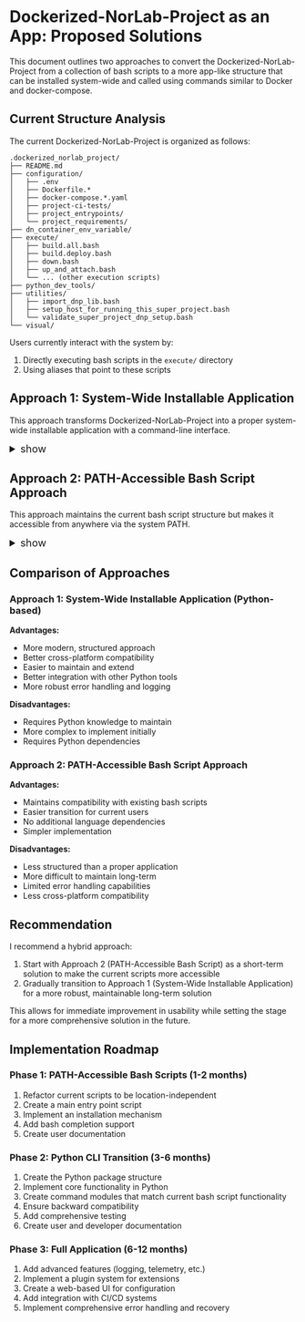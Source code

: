 
# Dockerized-NorLab-Project as an App: Proposed Solutions

This document outlines two approaches to convert the Dockerized-NorLab-Project from a collection of bash scripts to a more app-like structure that can be installed system-wide and called using commands similar to Docker and docker-compose.

## Current Structure Analysis

The current Dockerized-NorLab-Project is organized as follows:

```
.dockerized_norlab_project/
├── README.md
├── configuration/
│   ├── .env
│   ├── Dockerfile.*
│   ├── docker-compose.*.yaml
│   ├── project-ci-tests/
│   ├── project_entrypoints/
│   └── project_requirements/
├── dn_container_env_variable/
├── execute/
│   ├── build.all.bash
│   ├── build.deploy.bash
│   ├── down.bash
│   ├── up_and_attach.bash
│   └── ... (other execution scripts)
├── python_dev_tools/
├── utilities/
│   ├── import_dnp_lib.bash
│   ├── setup_host_for_running_this_super_project.bash
│   └── validate_super_project_dnp_setup.bash
└── visual/
```

Users currently interact with the system by:
1. Directly executing bash scripts in the `execute/` directory
2. Using aliases that point to these scripts


## Approach 1: System-Wide Installable Application

This approach transforms Dockerized-NorLab-Project into a proper system-wide installable application with a command-line interface.

<details>
  <summary style="font-weight: normal;font-size: large;">show</summary>


### Implementation Plan

1. **Create a Python Package Structure**

```
dockerized-norlab-project/
├── README.md
├── setup.py
├── pyproject.toml
├── dockerized_norlab_project/
│   ├── __init__.py
│   ├── cli.py
│   ├── commands/
│   │   ├── __init__.py
│   │   ├── build.py
│   │   ├── up.py
│   │   ├── down.py
│   │   └── ... (other commands)
│   ├── core/
│   │   ├── __init__.py
│   │   ├── docker_utils.py
│   │   ├── config_manager.py
│   │   └── ... (other core modules)
│   └── templates/
│       ├── Dockerfile.*
│       ├── docker-compose.*.yaml
│       └── ... (other templates)
├── docker/
│   └── ... (docker-related files)
└── tests/
    └── ... (test files)
```

2. **Create a Command-Line Interface**

Use [_click_](https://click.palletsprojects.com/en/stable/) or _argparse_ to create a CLI that mimics the current bash script functionality:

```python
# dockerized_norlab_project/cli.py
import click
from dockerized_norlab_project.commands import build, up, down

@click.group()
def cli():
    """Dockerized-NorLab-Project CLI"""
    pass

cli.add_command(build.command)
cli.add_command(up.command)
cli.add_command(down.command)

if __name__ == "__main__":
    cli()
```

3. **Implement Command Modules**

Each command would implement the functionality of the corresponding bash script:

```python
# dockerized_norlab_project/commands/build.py
import click
from dockerized_norlab_project.core import docker_utils

@click.command("build")
@click.option("--multiarch", is_flag=True, help="Build for multiple architectures")
@click.option("--service", help="Specify service to build")
def command(multiarch, service):
    """Build Docker images for the project"""
    docker_utils.build_images(multiarch=multiarch, service=service)
```

4. **Setup Installation**

Configure `setup.py` to install the CLI command:

```python
from setuptools import setup, find_packages

setup(
    name="dockerized-norlab-project",
    version="0.1.0",
    packages=find_packages(),
    include_package_data=True,
    install_requires=[
        "click",
        "docker",
        "pyyaml",
    ],
    entry_points="""
        [console_scripts]
        dnp=dockerized_norlab_project.cli:cli
    """,
)
```

5. **User Configuration**

Create a configuration system that allows users to customize their project:

```
~/.config/dnp/
├── config.yaml
└── templates/
    └── ... (user-customized templates)
```

### Usage Example

After installation, users would interact with the system like this:

```bash
# Initialize a new project
dnp init my-project

# Build Docker images
dnp build --multiarch

# Start and attach to a container
dnp up --service develop

# Stop containers
dnp down
```

</details>  


## Approach 2: PATH-Accessible Bash Script Approach

This approach maintains the current bash script structure but makes it accessible from anywhere via the system PATH.

<details>
  <summary style="font-weight: normal;font-size: large;">show</summary>

### Requirements:
- [ ] path management
    - Case 1 › system wide:
      - via symlink `/usr/local/bin/dnp` → `/path/to/dockerized-norlab-project/src/bin/dnp`;
      - via `~/.bashrc` ← `PATH=${PATH}:${DNP_PATH}:${NBS_PATH}:${N2ST_PATH}`.
    - Case 2 › manual load: 
      - each super project can use optionally the env var `DNP_PATH`, `NBS_PATH` and `N2ST_PATH` define in `.env.super-project-name`.
- [ ] `python_dev_tools` package
  - [ ] rename to `dnp_dev_tools` 
  - [ ] move to `src/tools` (will go in repo `redleader962-research-codebase-tools`)
- [ ] a main entrypoint: `dnp` with command (`build`, `up`, `down`, `init`) linked to corresponding bash script
  - [ ] `dnp` need to executable 
  - [ ] `dnp` need to be in `PATH`
  - [ ] `dnp init` command to initialize a project, i.e., create the super project config files, (optional) register existing project
  - [ ] `dnp update` command to check DNP version, update cloned repo and execute a per version update script to modify project DNP config
  - [ ] a project dnp config discovery mechanism so that we can do `cd path/to/repo/ && dnp build` instead of `cd path/to/repo/ && dnp build path/to/repo/path/to/config`
  - [ ] `dnp config` command to check DNP project config
  - [ ] a DNP `installer.bash` with:
    - [ ] path install option step: system wide, add to `~/.bashrc` or skip
    - [ ] install *dockerized-norlab* requirement
    - [ ] a `--yes` flag
- [ ] `.env.super-project-name`
  - [ ] `DNP_VERSION` env variable set in each dnp project to validate compatibility
  - [ ] `DNP_PATH`, `NBS_PATH` and `N2ST_PATH` as a fallback for handling local install case
- [ ] a vagrant workflow for UX development
- [ ] N2ST bats testing tools 

### Implementation Plan

1. **Create a Standalone Package Structure**

```
user-super-project/
├── .dockerized_norlab_project
│   ├── README.md
│   ├── configuration/
│   │   ├── .env # This is the user side customizable DNP environment var
│   │   ├── project-ci-tests/
│   │   │   ├── dn_entrypoint.ci_test.bash
│   │   │   ├── run_ci_tests.pytest_main.bash
│   │   │   └── run_ci_tests.pytest_only_selected.bash
│   │   ├── project_entrypoints/
│   │   │   ├── dn_entrypoint.global.attach.callback.bash
│   │   │   ├── dn_entrypoint.global.init.callback.bash
│   │   │   ├── project-deploy/
│   │   │   └── project-develop/
│   │   ├── project_requirements/
│   │   │   ├── python.requirements.txt
│   │   │   └── shell.custom_install.bash
│   │   ├── Dockerfile.project
│   │   ├── docker-compose.project.build.multiarch.yaml
│   │   ├── docker-compose.project.build.native.yaml
│   │   ├── docker-compose.project.run.darwin.yaml
│   │   ├── docker-compose.project.run.jetson.yaml
│   │   ├── docker-compose.project.run.linux-x86.yaml
│   │   └── docker-compose.project.run.slurm.yaml
│   └── dn_container_env_variable/ # Refenced by ignore files
│       └── .env.dn_expose_user_super_project # auto generated
├── src/
├── tests/
└── .env.user-super-project # generated by N2ST
```

```
dockerized-norlab-project/ # (standalone version)
├── src/
│   ├── bin/
│   │   ├── dnp # symlink to /usr/local/bin/dnp
│   │   └── dnp-completion.bash
│   ├── lib/ 
│   │   ├── commands/
│   │   │   ├── build.bash
│   │   │   ├── up.bash
│   │   │   ├── down.bash
│   │   │   ├── init.bash # project initialization
│   │   │   └── ... (other command scripts)
│   │   ├── core/
│   │   │   ├── execute/
│   │   │   │   ├── build.all.bash
│   │   │   │   ├── build.all.multiarch.bash
│   │   │   │   ├── down.bash
│   │   │   │   ├── build.all.bash
│   │   │   │   ├── build.all.multiarch.bash
│   │   │   │   ├── build.ci_tests.bash
│   │   │   │   ├── build.ci_tests.multiarch.bash
│   │   │   │   ├── build.deploy.bash
│   │   │   │   ├── build.develop.bash
│   │   │   │   ├── down.bash
│   │   │   │   ├── dryrun_and_config_test.all.bash
│   │   │   │   ├── dryrun_and_config_test.slurm.bash
│   │   │   │   ├── run.ci_tests.bash
│   │   │   │   ├── run.slurm.bash
│   │   │   │   ├── run_kill.slurm.bash
│   │   │   │   └── up_and_attach.bash
│   │   │   ├── utils/
│   │   │   │   ├── import_dnp_lib.bash
│   │   │   │   ├── setup_host_for_running_this_super_project.bash
│   │   │   │   ├── validate_super_project_dnp_setup.bash
│   │   │   │   ├── execute_compose.bash
│   │   │   │   └── dn_entrypoint.python.bash
│   │   │   └── ... (other core scripts)
│   │   ├── docker/
│   │   │   ├── .env # This is the docker compose environment varariable file specific to DNP
│   │   │   ├── Dockerfile._project
│   │   │   ├── Dockerfile._ci-tests.multiarch
│   │   │   ├── Dockerfile._ci-tests.native
│   │   │   ├── Dockerfile._run-slurm
│   │   │   ├── docker-compose._project.build.multiarch.yaml
│   │   │   ├── docker-compose._project.build.native.yaml
│   │   │   ├── docker-compose._project.run.darwin.yaml
│   │   │   ├── docker-compose._project.run.jetson.yaml
│   │   │   ├── docker-compose._project.run.linux-x86.yaml
│   │   │   └── docker-compose._project.run.slurm.yaml
│   └── configuration_template/
│       ├── .env # This is the user customizable environment var
│       ├── project-ci-tests
│       │   ├── dn_entrypoint.ci_test.bash
│       │   ├── run_ci_tests.pytest_main.bash
│       │   └── run_ci_tests.pytest_only_selected.bash
│       ├── project_entrypoints
│       │   ├── dn_entrypoint.global.attach.callback.bash
│       │   ├── dn_entrypoint.global.init.callback.bash
│       │   ├── project-deploy
│       │   └── project-develop
│       ├── project_requirements
│       │   ├── python.requirements.txt
│       │   └── shell.custom_install.bash
│       ├── Dockerfile.project
│       ├── docker-compose.project.build.multiarch.yaml
│       ├── docker-compose.project.build.native.yaml
│       ├── docker-compose.project.run.darwin.yaml
│       ├── docker-compose.project.run.jetson.yaml
│       ├── docker-compose.project.run.linux-x86.yaml
│       └── docker-compose.project.run.slurm.yaml
├── tests/
│   └── ... any N2ST bats tests 
├── user_super_project_mock/
│   └── ...
├── visual/
├── utilities
│   ├── @norlab-build-system
│   └── @norlab-shell-script-tools
├── install.bash
├── README.md
├── .dockerignore
├── .gitignore
└── .env.dockerized-norlab-project ← declare DNP, N2ST and NBS path 
```

2. **Create a Main Entry Point Script**

```bash
#!/bin/bash
# bin/dnp

# Determine the installation directory
DNP_INSTALL_DIR="$(dirname "$(dirname "$(readlink -f "$0")")")"
DNP_LIB_DIR="${DNP_INSTALL_DIR}/lib"

# Source common utilities
source "${DNP_LIB_DIR}/core/common.bash"

# Parse command
COMMAND="$1"
shift

case "${COMMAND}" in
    build)
        source "${DNP_LIB_DIR}/commands/build.bash"
        dnp::build_command "$@"
        ;;
    up)
        source "${DNP_LIB_DIR}/commands/up.bash"
        dnp::up_command "$@"
        ;;
    down)
        source "${DNP_LIB_DIR}/commands/down.bash"
        dnp::down_command "$@"
        ;;
    # ... other commands
    help)
        dnp::show_help
        ;;
    *)
        echo "Unknown command: ${COMMAND}"
        dnp::show_help
        exit 1
        ;;
esac
```

3. **Implement Command Scripts**

Each command script would implement the functionality of the corresponding current bash script:

```bash
#!/bin/bash
# lib/commands/build.bash

function dnp::build_command() {
    # ....cli......................................................................................
    local MULTIARCH=false
    local SERVICE=""
    
    while [[ $# -gt 0 ]]; do
        case "$1" in
            --multiarch)
                MULTIARCH=true
                shift
                ;;
            --service)
                SERVICE="$2"
                shift 2
                ;;
            # ... other options
        esac
    done
    
    # Execute build logic
    if [[ "${MULTIARCH}" == true ]]; then
        # Build for multiple architectures
        source "${DNP_LIB_DIR}/core/docker_utils.bash"
        dnp::docker_build_multiarch "${SERVICE}"
    else
        # Build for native architecture
        source "${DNP_LIB_DIR}/core/docker_utils.bash"
        dnp::docker_build_native "${SERVICE}"
    fi
}
```

4. **Installation Script**

Create an installation script that:
- Copies files to a system directory (e.g., `/usr/local/`)
- Adds the bin directory to PATH
- Sets up bash completion

```bash
#!/bin/bash
# install.sh

# Default installation directory
INSTALL_DIR="/usr/local"

# ....cli......................................................................................
while [[ $# -gt 0 ]]; do
    case "$1" in
        --prefix)
            INSTALL_DIR="$2"
            shift 2
            ;;
        # ... other options
    esac
done

# Create directories
mkdir -p "${INSTALL_DIR}/bin"
mkdir -p "${INSTALL_DIR}/lib/dnp"
mkdir -p "${INSTALL_DIR}/share/doc/dnp"

# Copy files
cp -r bin/* "${INSTALL_DIR}/bin/"
cp -r lib/* "${INSTALL_DIR}/lib/dnp/"
cp -r share/* "${INSTALL_DIR}/share/"

# Make scripts executable
chmod +x "${INSTALL_DIR}/bin/dnp"

echo "Dockerized-NorLab-Project installed to ${INSTALL_DIR}"
echo "Make sure ${INSTALL_DIR}/bin is in your PATH"
```


### Usage Example

After installation, users would interact with the system like this:

```bash
# Initialize a new project
cd ~/pat/to/my/project
dnp init my-project

# Build Docker images
dnp build --multiarch

# Start and attach to a container
dnp up --service develop

# Stop containers
dnp down
```

</details>  

## Comparison of Approaches

### Approach 1: System-Wide Installable Application (Python-based)

**Advantages:**
- More modern, structured approach
- Better cross-platform compatibility
- Easier to maintain and extend
- Better integration with other Python tools
- More robust error handling and logging

**Disadvantages:**
- Requires Python knowledge to maintain
- More complex to implement initially
- Requires Python dependencies

### Approach 2: PATH-Accessible Bash Script Approach

**Advantages:**
- Maintains compatibility with existing bash scripts
- Easier transition for current users
- No additional language dependencies
- Simpler implementation

**Disadvantages:**
- Less structured than a proper application
- More difficult to maintain long-term
- Limited error handling capabilities
- Less cross-platform compatibility

## Recommendation

I recommend a hybrid approach:

1. Start with Approach 2 (PATH-Accessible Bash Script) as a short-term solution to make the current scripts more accessible
2. Gradually transition to Approach 1 (System-Wide Installable Application) for a more robust, maintainable long-term solution

This allows for immediate improvement in usability while setting the stage for a more comprehensive solution in the future.

## Implementation Roadmap

### Phase 1: PATH-Accessible Bash Scripts (1-2 months)
1. Refactor current scripts to be location-independent
2. Create a main entry point script
3. Implement an installation mechanism
4. Add bash completion support
5. Create user documentation

### Phase 2: Python CLI Transition (3-6 months)
1. Create the Python package structure
2. Implement core functionality in Python
3. Create command modules that match current bash script functionality
4. Ensure backward compatibility
5. Add comprehensive testing
6. Create user and developer documentation

### Phase 3: Full Application (6-12 months)
1. Add advanced features (logging, telemetry, etc.)
2. Implement a plugin system for extensions
3. Create a web-based UI for configuration
4. Add integration with CI/CD systems
5. Implement comprehensive error handling and recovery
